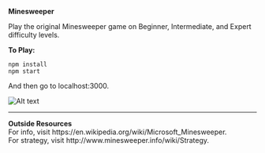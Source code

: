 
<b> Minesweeper </b>

Play the original Minesweeper game on Beginner, Intermediate, and Expert difficulty levels.

<b>To Play:</b>
<br>

```
npm install
npm start 
```

And then go to localhost:3000.

![Alt text](https://cloud.githubusercontent.com/assets/13802892/26272901/c3192cbc-3cf1-11e7-87be-d4f8822a0571.png)

<hr>
<b> Outside Resources </b><br>
For info, visit https://en.wikipedia.org/wiki/Microsoft_Minesweeper. <br>
For strategy, visit http://www.minesweeper.info/wiki/Strategy.
